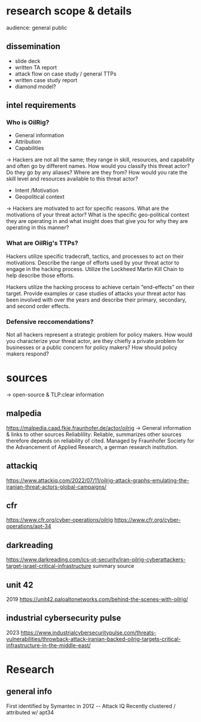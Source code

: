 
# research scope & details
audience: general public

## dissemination
- slide deck
- written TA report
- attack flow on case study / general TTPs
- written case study report
- diamond model?

## intel requirements
### Who is OilRig? 
- General information
- Attribution
- Capabilities

-> Hackers are not all the same; they range in skill, resources, and capability and often go by different names. How would you classify this threat actor? Do they go by any aliases? Where are they from? How would you rate the skill level and resources available to this threat actor? 

- Intent /Motivation
- Geopolitical context

-> Hackers are motivated to act for specific reasons. What are the motivations of your threat actor? What is the specific geo-political context they are operating in and what insight does that give you for why they are operating in this manner? 

### What are OilRig's TTPs?
Hackers utilize specific tradecraft, tactics, and processes to act on their motivations. Describe the range of efforts used by your threat actor to engage in the hacking process. Utilize the Lockheed Martin Kill Chain to help describe those efforts.

Hackers utilize the hacking process to achieve certain “end-effects” on their target. Provide examples or case studies of attacks your threat actor has been involved with over the years and describe their primary, secondary, and second order effects.

### Defensive reccomendations?
Not all hackers represent a strategic problem for policy makers. How would you characterize your threat actor, are they chiefly a private problem for businesses or a public concern for policy makers? How should policy makers respond? 

# sources
-> open-source & TLP:clear information

## malpedia
https://malpedia.caad.fkie.fraunhofer.de/actor/oilrig
-> General information & links to other sources
Reliablility: Reliable, summarizes other sources therefore depends on reliability of cited.
Managed by Fraunhofer Society for the Advancement of Applied Research, a german research institution.

## attackiq
https://www.attackiq.com/2022/07/11/oilrig-attack-graphs-emulating-the-iranian-threat-actors-global-campaigns/

## cfr
https://www.cfr.org/cyber-operations/oilrig
https://www.cfr.org/cyber-operations/apt-34

## darkreading
https://www.darkreading.com/ics-ot-security/iran-oilrig-cyberattackers-target-israel-critical-infrastructure
summary source

## unit 42
2019
https://unit42.paloaltonetworks.com/behind-the-scenes-with-oilrig/

## industrial cybersecurity pulse
2023
https://www.industrialcybersecuritypulse.com/threats-vulnerabilities/throwback-attack-iranian-backed-oilrig-targets-critical-infrastructure-in-the-middle-east/


# Research
## general info
First identified by Symantec in 2012 -- Attack IQ 
Recently clustered / attributed w/ apt34
